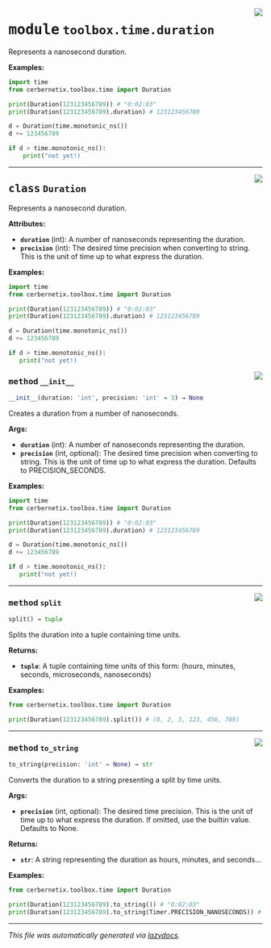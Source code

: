 <!-- markdownlint-disable -->

<a href="../src/cerbernetix/toolbox/time/duration.py#L0"><img align="right" style="float:right;" src="https://img.shields.io/badge/-source-cccccc?style=flat-square"></a>

# <kbd>module</kbd> `toolbox.time.duration`
Represents a nanosecond duration. 



**Examples:**
 ```python
import time
from cerbernetix.toolbox.time import Duration

print(Duration(123123456789)) # "0:02:03"
print(Duration(123123456789).duration) # 123123456789

d = Duration(time.monotonic_ns())
d += 123456789

if d > time.monotonic_ns():
     print("not yet!)
``` 



---

<a href="../src/cerbernetix/toolbox/time/duration.py#L24"><img align="right" style="float:right;" src="https://img.shields.io/badge/-source-cccccc?style=flat-square"></a>

## <kbd>class</kbd> `Duration`
Represents a nanosecond duration. 



**Attributes:**
 
 - <b>`duration`</b> (int):  A number of nanoseconds representing the duration. 
 - <b>`precision`</b> (int):  The desired time precision when converting to string. This is the unit of time up to what express the duration. 



**Examples:**
 ```python
import time
from cerbernetix.toolbox.time import Duration

print(Duration(123123456789)) # "0:02:03"
print(Duration(123123456789).duration) # 123123456789

d = Duration(time.monotonic_ns())
d += 123456789

if d > time.monotonic_ns():
    print("not yet!)
``` 

<a href="../src/cerbernetix/toolbox/time/duration.py#L58"><img align="right" style="float:right;" src="https://img.shields.io/badge/-source-cccccc?style=flat-square"></a>

### <kbd>method</kbd> `__init__`

```python
__init__(duration: 'int', precision: 'int' = 3) → None
```

Creates a duration from a number of nanoseconds. 



**Args:**
 
 - <b>`duration`</b> (int):  A number of nanoseconds representing the duration. 
 - <b>`precision`</b> (int, optional):  The desired time precision when converting to string. This is the unit of time up to what express the duration. Defaults to PRECISION_SECONDS. 



**Examples:**
 ```python
import time
from cerbernetix.toolbox.time import Duration

print(Duration(123123456789)) # "0:02:03"
print(Duration(123123456789).duration) # 123123456789

d = Duration(time.monotonic_ns())
d += 123456789

if d > time.monotonic_ns():
    print("not yet!)
``` 




---

<a href="../src/cerbernetix/toolbox/time/duration.py#L84"><img align="right" style="float:right;" src="https://img.shields.io/badge/-source-cccccc?style=flat-square"></a>

### <kbd>method</kbd> `split`

```python
split() → tuple
```

Splits the duration into a tuple containing time units. 



**Returns:**
 
 - <b>`tuple`</b>:  A tuple containing time units of this form: (hours, minutes, seconds, microseconds, nanoseconds) 



**Examples:**
 ```python
from cerbernetix.toolbox.time import Duration

print(Duration(123123456789).split()) # (0, 2, 3, 123, 456, 789)
``` 

---

<a href="../src/cerbernetix/toolbox/time/duration.py#L106"><img align="right" style="float:right;" src="https://img.shields.io/badge/-source-cccccc?style=flat-square"></a>

### <kbd>method</kbd> `to_string`

```python
to_string(precision: 'int' = None) → str
```

Converts the duration to a string presenting a split by time units. 



**Args:**
 
 - <b>`precision`</b> (int, optional):  The desired time precision. This is the unit of time up to what express the duration. If omitted, use the builtin value.  Defaults to None. 



**Returns:**
 
 - <b>`str`</b>:  A string representing the duration as hours, minutes, and seconds... 



**Examples:**
 ```python
from cerbernetix.toolbox.time import Duration

print(Duration(123123456789).to_string()) # "0:02:03"
print(Duration(123123456789).to_string(Timer.PRECISION_NANOSECONDS)) # "0:02:03:123:456:789"
``` 




---

_This file was automatically generated via [lazydocs](https://github.com/ml-tooling/lazydocs)._
